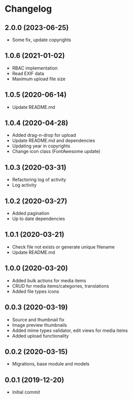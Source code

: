 Changelog
=========

## 2.0.0 (2023-06-25)
 * Some fix, update copyrights

## 1.0.6 (2021-01-02)
 * RBAC implementation
 * Read EXIF data
 * Maximum upload file size
 
## 1.0.5 (2020-06-14)
 * Update README.md
 
## 1.0.4 (2020-04-28)
 * Added drag-n-drop for upload
 * Update README.md and dependencies
 * Updating year in copyrights
 * Change icon class (FontAwesome update)
 
## 1.0.3 (2020-03-31)
 * Refactoring log of activity
 * Log activity

## 1.0.2 (2020-03-27)
 * Added pagination
 * Up to date dependencies
 
## 1.0.1 (2020-03-21)
 * Check file not exists or generate unique filename
 * Update README.md

## 1.0.0 (2020-03-20)
 * Added bulk actions for media items
 * CRUD for media items/categories, translations
 * Added file types icons
 
## 0.0.3 (2020-03-19)
 * Source and thumbnail fix
 * Image preview thumbnails
 * Added mime types validator, edit views for media items
 * Added upload functionality
 
## 0.0.2 (2020-03-15)
 * Migrations, base module and models
 
## 0.0.1 (2019-12-20)
 * Initial commit